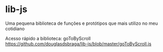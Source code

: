 # lib-js
Uma pequena biblioteca de funções e protótipos que mais utilizo no meu cotidiano


Acesso rápido a biblioteca: 
goToByScroll https://github.com/douglasdsbraga/lib-js/blob/master/goToByScroll.js

